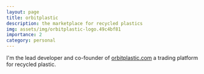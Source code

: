 ```yaml
---
layout: page
title: orbitplastic
description: the marketplace for recycled plastics
img: assets/img/orbitplastic-logo.49c4bf81
importance: 2
category: personal
---
```


I'm the lead developer and co-founder of [orbitplastic.com](https://orbitplastic.com) a trading platform for recycled plastic.